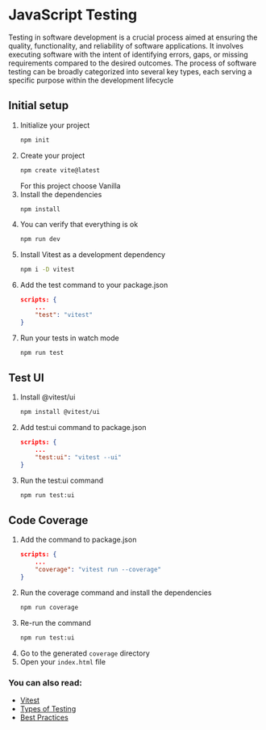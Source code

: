 # JavaScript Testing
Testing in software development is a crucial process aimed at ensuring the quality, functionality, and reliability of software applications. It involves executing software with the intent of identifying errors, gaps, or missing requirements compared to the desired outcomes. The process of software testing can be broadly categorized into several key types, each serving a specific purpose within the development lifecycle

## Initial setup
1. Initialize your project
    ```bash
    npm init
    ```
2. Create your project
    ```bash
    npm create vite@latest
    ```
    For this project choose Vanilla
3. Install the dependencies
    ```bash
    npm install
    ```
4. You can verify that everything is ok
    ```bash
    npm run dev
    ```
5. Install Vitest as a development dependency
    ```bash
    npm i -D vitest
    ```
6. Add the test command to your package.json
    ```json
    scripts: {
        ...
        "test": "vitest"
    }
    ```
7. Run your tests in watch mode
    ```bash
    npm run test
    ```

## Test UI
1. Install @vitest/ui
    ```bash
    npm install @vitest/ui
    ```
2. Add test:ui command to package.json
    ```json
    scripts: {
        ...
        "test:ui": "vitest --ui"
    }
    ```
3. Run the test:ui command
    ```bash
    npm run test:ui
    ```

## Code Coverage
1. Add the command to package.json
    ```json
    scripts: {
        ...
        "coverage": "vitest run --coverage"
    }
    ```
2. Run the coverage command and install the dependencies
    ```bash
    npm run coverage
    ```
3. Re-run the command
    ```bash
    npm run test:ui
    ```
4. Go to the generated `coverage` directory
5. Open your `index.html` file

### You can also read:
* [Vitest](./Vitest.md)
* [Types of Testing](./Types%20of%20Testing.md)
* [Best Practices](./Best%20Practices.md)
